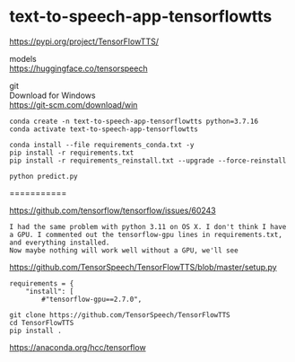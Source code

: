 # text-to-speech-app-tensorflowtts

https://pypi.org/project/TensorFlowTTS/  

models  
https://huggingface.co/tensorspeech

git  
Download for Windows  
https://git-scm.com/download/win

```
conda create -n text-to-speech-app-tensorflowtts python=3.7.16
conda activate text-to-speech-app-tensorflowtts

conda install --file requirements_conda.txt -y
pip install -r requirements.txt
pip install -r requirements_reinstall.txt --upgrade --force-reinstall
```

```
python predict.py
```

===========

https://github.com/tensorflow/tensorflow/issues/60243
```
I had the same problem with python 3.11 on OS X. I don't think I have a GPU. I commented out the tensorflow-gpu lines in requirements.txt, and everything installed.
Now maybe nothing will work well without a GPU, we'll see
```
https://github.com/TensorSpeech/TensorFlowTTS/blob/master/setup.py
```
requirements = {
    "install": [
        #"tensorflow-gpu==2.7.0",
```
```
git clone https://github.com/TensorSpeech/TensorFlowTTS
cd TensorFlowTTS
pip install .
```

https://anaconda.org/hcc/tensorflow

